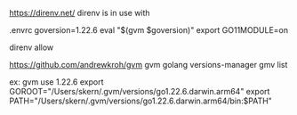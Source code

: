 https://direnv.net/
direnv is in use with

.envrc 
goversion=1.22.6
eval "$(gvm $goversion)"
export GO11MODULE=on

direnv allow

https://github.com/andrewkroh/gvm
gvm golang versions-manager
gmv list

ex:
gvm use 1.22.6
export GOROOT="/Users/skern/.gvm/versions/go1.22.6.darwin.arm64"
export PATH="/Users/skern/.gvm/versions/go1.22.6.darwin.arm64/bin:$PATH"